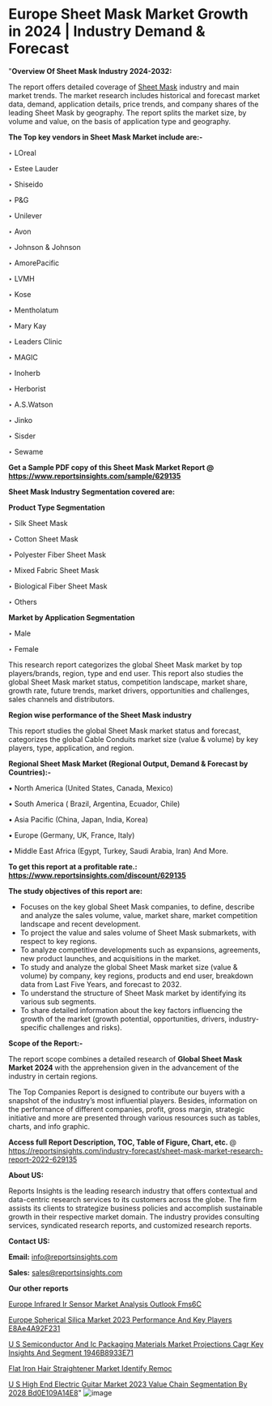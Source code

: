 # Europe Sheet Mask Market Growth in 2024 | Industry Demand & Forecast

"<strong>Overview Of Sheet Mask Industry 2024-2032:</strong>

The report offers detailed coverage of <a href=https://www.reportsinsights.com/sample/629135>Sheet Mask</a> industry and main market trends. The market research includes historical and forecast market data, demand, application details, price trends, and company shares of the leading Sheet Mask by geography. The report splits the market size, by volume and value, on the basis of application type and geography.

<strong>The Top key vendors in Sheet Mask Market include are:- </strong>

‣ LOreal

‣ Estee Lauder

‣ Shiseido

‣ P&G

‣ Unilever

‣ Avon

‣ Johnson & Johnson

‣ AmorePacific

‣ LVMH

‣ Kose

‣ Mentholatum

‣ Mary Kay

‣ Leaders Clinic

‣ MAGIC

‣ Inoherb

‣ Herborist

‣ A.S.Watson

‣ Jinko

‣ Sisder

‣ Sewame

<strong>Get a Sample PDF copy of this Sheet Mask Market Report </strong><strong>@ <a href=https://www.reportsinsights.com/sample/629135 style=color:#0000ff;>https://www.reportsinsights.com/sample/629135</a> </strong>

<strong>Sheet Mask Industry Segmentation covered are:</strong>

<strong>Product Type Segmentation</strong>

‣    Silk Sheet Mask

‣ Cotton Sheet Mask

‣ Polyester Fiber Sheet Mask

‣ Mixed Fabric Sheet Mask

‣ Biological Fiber Sheet Mask

‣ Others

<strong>Market by Application Segmentation</strong>

‣   Male

‣ Female

This research report categorizes the global Sheet Mask market by top players/brands, region, type and end user. This report also studies the global Sheet Mask market status, competition landscape, market share, growth rate, future trends, market drivers, opportunities and challenges, sales channels and distributors.

<strong>Region wise performance of the Sheet Mask industry</strong><strong> </strong>

This report studies the global Sheet Mask market status and forecast, categorizes the global Cable Conduits market size (value &amp; volume) by key players, type, application, and region. 

<strong>Regional Sheet Mask Market (Regional Output, Demand &amp; Forecast by Countries):-</strong>

• North America (United States, Canada, Mexico)

• South America ( Brazil, Argentina, Ecuador, Chile)

• Asia Pacific (China, Japan, India, Korea)

• Europe (Germany, UK, France, Italy)

• Middle East Africa (Egypt, Turkey, Saudi Arabia, Iran) And More.

<strong>To get this report at a profitable rate.: <a href=https://www.reportsinsights.com/discount/629135 style=color:#0000ff;>https://www.reportsinsights.com/discount/629135</a></strong>

<strong>The study objectives of this report are:</strong>
<ul>
  <li>Focuses on the key global Sheet Mask companies, to define, describe and analyze the sales volume, value, market share, market competition landscape and recent development.</li>
  <li>To project the value and sales volume of Sheet Mask submarkets, with respect to key regions.</li>
  <li>To analyze competitive developments such as expansions, agreements, new product launches, and acquisitions in the market.</li>
  <li>To study and analyze the global Sheet Mask market size (value &amp; volume) by company, key regions, products and end user, breakdown data from Last Five Years, and forecast to 2032.</li>
  <li>To understand the structure of Sheet Mask market by identifying its various sub segments.</li>
  <li>To share detailed information about the key factors influencing the growth of the market (growth potential, opportunities, drivers, industry-specific challenges and risks).</li>
</ul>
<strong>Scope of the Report:-</strong><strong> </strong>

The report scope combines a detailed research of <strong>Global Sheet Mask Market 2024 </strong>with the apprehension given in the advancement of the industry in certain regions.

The Top Companies Report is designed to contribute our buyers with a snapshot of the industry’s most influential players. Besides, information on the performance of different companies, profit, gross margin, strategic initiative and more are presented through various resources such as tables, charts, and info graphic.

<strong>Access full Report Description, TOC, Table of Figure, Chart, etc. </strong>@   <a href=https://reportsinsights.com/industry-forecast/sheet-mask-market-research-report-2022-629135 style=color:#0000ff;>https://reportsinsights.com/industry-forecast/sheet-mask-market-research-report-2022-629135</a>

<strong>About US:</strong>

Reports Insights is the leading research industry that offers contextual and data-centric research services to its customers across the globe. The firm assists its clients to strategize business policies and accomplish sustainable growth in their respective market domain. The industry provides consulting services, syndicated research reports, and customized research reports.

<strong>Contact US:</strong>

<p class=""""><b>Email:</b> <a href=mailto:info@reportsinsights.com>info@reportsinsights.com</a></p>
<p class=""""><b>Sales:</b> <a href=mailto:sales@reportsinsights.com>sales@reportsinsights.com</a></p>

<strong>Our other reports</strong>

<a href=https://www.linkedin.com/pulse/europe-infrared-ir-sensor-market-analysis-outlook-fms6c/>Europe Infrared Ir Sensor Market Analysis Outlook Fms6C</a>

<a href=https://medium.com/@g65914336/europe-spherical-silica-market-2023-performance-and-key-players-e8ae4a92f231>Europe Spherical Silica Market 2023 Performance And Key Players E8Ae4A92F231</a>

<a href=https://medium.com/@yadavahaan91/u-s-semiconductor-and-ic-packaging-materials-market-projections-cagr-key-insights-and-segment-1946b8933e71>U S Semiconductor And Ic Packaging Materials Market Projections Cagr Key Insights And Segment 1946B8933E71</a>

<a href=https://www.linkedin.com/pulse/flat-iron-hair-straightener-market-identify-remoc/>Flat Iron Hair Straightener Market Identify Remoc</a>

<a href=https://medium.com/@d7298290/u-s-high-end-electric-guitar-market-2023-value-chain-segmentation-by-2028-bd0e109a14e8>U S High End Electric Guitar Market 2023 Value Chain Segmentation By 2028 Bd0E109A14E8</a>"
![image](https://github.com/Jaayaachit/RItrends/assets/158452289/68e51604-1346-4d7d-bba1-c4a67207cdef)
